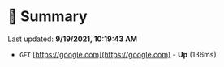 # 📖 Summary
Last updated: **9/19/2021, 10:19:43 AM**

- `GET` [https://google.com](https://google.com) - **Up** (136ms)
